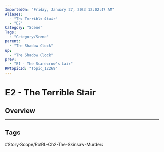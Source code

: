 ```yaml
---
ImportedOn: "Friday, January 27, 2023 12:02:47 AM"
Aliases:
  - "The Terrible Stair"
  - "E2"
Category: "Scene"
Tags:
  - "Category/Scene"
parent:
  - "The Shadow Clock"
up:
  - "The Shadow Clock"
prev:
  - "E1 - The Scarecrow's Lair"
RWtopicId: "Topic_12269"
---
```

# E2 - The Terrible Stair
## Overview

---
## Tags
#Story-Scope/RotRL-Ch2-The-Skinsaw-Murders

